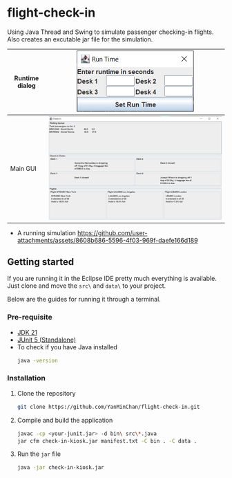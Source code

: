 # flight-check-in
Using Java Thread and Swing to simulate passenger checking-in flights. Also creates an excutable jar file for the simulation.

| Runtime dialog |![](./images/runtime-gui.png)|
|----------------|-----------------------------|
|Main GUI        |![](./images/main-gui.png)|

- A running simulation
https://github.com/user-attachments/assets/8608b686-5596-4f03-969f-daefe166d189

## Getting started
If you are running it in the Eclipse IDE pretty much everything is available. Just clone and move the `src\` and `data\` to your project.

Below are the guides for running it through a terminal.
### Pre-requisite
- [JDK 21](https://adoptium.net/temurin/releases)
- [JUnit 5 (Standalone)](https://docs.junit.org/current/user-guide/#running-tests-console-launcher)
- To check if you have Java installed
    ```sh
    java -version
    ```

### Installation
1. Clone the repository
    ```sh
    git clone https://github.com/YanMinChan/flight-check-in.git
    ```
2. Compile and build the application
    ```sh
    javac -cp <your-junit.jar> -d bin\ src\*.java
    jar cfm check-in-kiosk.jar manifest.txt -C bin . -C data .
    ```
3. Run the `jar` file
    ```sh
    java -jar check-in-kiosk.jar
    ```


